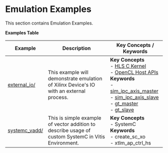 Emulation Examples
==================================
This section contains Emulation Examples.

 __Examples Table__ 

Example        | Description           | Key Concepts / Keywords 
---------------|-----------------------|-------------------------
[external_io/][]|This example will demonstrate emulation of Xilinx Device's IO with an external process.|__Key__ __Concepts__<br> - [HLS C Kernel](https://www.xilinx.com/html_docs/xilinx2020_2/vitis_doc/devckernels.html#hxx1556235054362)<br> - [OpenCL Host APIs](https://www.xilinx.com/html_docs/xilinx2020_2/vitis_doc/devhostapp.html)<br>__Keywords__<br> - [sim_ipc_axis_master](https://www.xilinx.com/html_docs/xilinx2020_2/vitis_doc/runemulation1.html?hl=sim_ipc_axis_master#sbn1601597712644__section_g3t_2s2_nnb)<br> - [sim_ipc_axis_slave](https://www.xilinx.com/html_docs/xilinx2020_2/vitis_doc/runemulation1.html#sbn1601597712644__section_g3t_2s2_nnb)<br> - [gt_master](https://www.xilinx.com/html_docs/xilinx2020_2/vitis_doc/runemulation1.html#sbn1601597712644__section_gsg_11m_nnb)<br> - [gt_slave](https://www.xilinx.com/html_docs/xilinx2020_2/vitis_doc/runemulation1.html#sbn1601597712644__section_c3g_pzl_nnb)
[systemc_vadd/][]|This is simple example of vector addition to describe usage of custom SystemC in Vitis Environment.|__Key__ __Concepts__<br> - SystemC<br>__Keywords__<br> - create_sc_xo<br> - xtlm_ap_ctrl_hs

[.]:.
[external_io/]:external_io/
[systemc_vadd/]:systemc_vadd/
